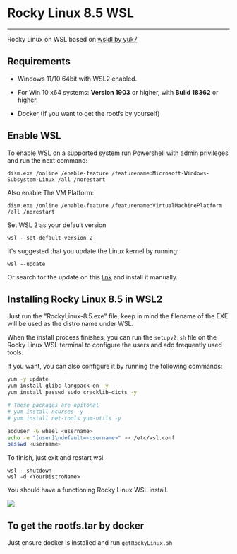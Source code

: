 # Rocky Linux 8.5 WSL

---

Rocky Linux on WSL based on [wsldl by yuk7](https://github.com/yuk7/wsldl)

## Requirements

- Windows 11/10 64bit with WSL2 enabled.

- For Win 10 x64 systems: **Version 1903** or higher, with **Build 18362** or higher.

- Docker (If you want to get the rootfs by yourself)

## Enable WSL

To enable WSL on a supported system run Powershell with admin privileges and run the next command:

```batch
dism.exe /online /enable-feature /featurename:Microsoft-Windows-Subsystem-Linux /all /norestart
```

Also enable The VM Platform:

```batch
dism.exe /online /enable-feature /featurename:VirtualMachinePlatform /all /norestart
```

Set WSL 2 as your default version

```batch
wsl --set-default-version 2
```

It's suggested that you update the Linux kernel by running:

```batch
wsl --update
```

Or search for the update on this [link](https://www.catalog.update.microsoft.com/Search.aspx?q=WSL) and install it manually.

## Installing Rocky Linux 8.5 in WSL2

Just run the "RockyLinux-8.5.exe" file, keep in mind the filename of the EXE will be used as the distro name under WSL.

When the install process finishes, you can run the ``setupv2.sh`` file on the Rocky Linux WSL terminal to configure the users and add frequently used tools.

If you want, you can also configure it by running the following commands:

```bash
yum -y update
yum install glibc-langpack-en -y
yum install passwd sudo cracklib-dicts -y

# These packages are opitonal
# yum install ncurses -y
# yum install net-tools yum-utils -y

adduser -G wheel <username>
echo -e "[user]\ndefault=<username>" >> /etc/wsl.conf
passwd <username>
```

To finish, just exit and restart wsl.

```batch
wsl --shutdown
wsl -d <YourDistroName>
```

You should have a functioning Rocky Linux WSL install.

![](https://i.imgur.com/Gg4OqrF.png)

## To get the rootfs.tar by docker

Just ensure docker is installed and run ``getRockyLinux.sh`` 
